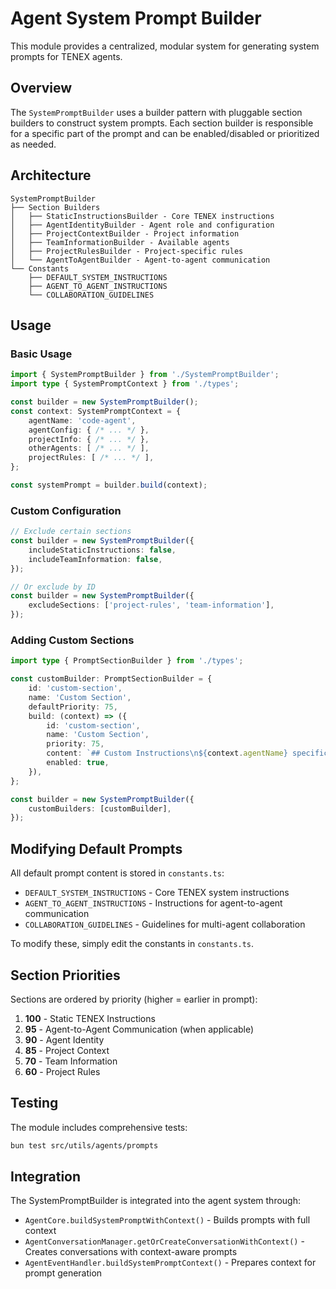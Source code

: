 # Agent System Prompt Builder

This module provides a centralized, modular system for generating system prompts for TENEX agents.

## Overview

The `SystemPromptBuilder` uses a builder pattern with pluggable section builders to construct system prompts. Each section builder is responsible for a specific part of the prompt and can be enabled/disabled or prioritized as needed.

## Architecture

```
SystemPromptBuilder
├── Section Builders
│   ├── StaticInstructionsBuilder - Core TENEX instructions
│   ├── AgentIdentityBuilder - Agent role and configuration
│   ├── ProjectContextBuilder - Project information
│   ├── TeamInformationBuilder - Available agents
│   ├── ProjectRulesBuilder - Project-specific rules
│   └── AgentToAgentBuilder - Agent-to-agent communication
└── Constants
    ├── DEFAULT_SYSTEM_INSTRUCTIONS
    ├── AGENT_TO_AGENT_INSTRUCTIONS
    └── COLLABORATION_GUIDELINES
```

## Usage

### Basic Usage

```typescript
import { SystemPromptBuilder } from './SystemPromptBuilder';
import type { SystemPromptContext } from './types';

const builder = new SystemPromptBuilder();
const context: SystemPromptContext = {
    agentName: 'code-agent',
    agentConfig: { /* ... */ },
    projectInfo: { /* ... */ },
    otherAgents: [ /* ... */ ],
    projectRules: [ /* ... */ ],
};

const systemPrompt = builder.build(context);
```

### Custom Configuration

```typescript
// Exclude certain sections
const builder = new SystemPromptBuilder({
    includeStaticInstructions: false,
    includeTeamInformation: false,
});

// Or exclude by ID
const builder = new SystemPromptBuilder({
    excludeSections: ['project-rules', 'team-information'],
});
```

### Adding Custom Sections

```typescript
import type { PromptSectionBuilder } from './types';

const customBuilder: PromptSectionBuilder = {
    id: 'custom-section',
    name: 'Custom Section',
    defaultPriority: 75,
    build: (context) => ({
        id: 'custom-section',
        name: 'Custom Section',
        priority: 75,
        content: `## Custom Instructions\n${context.agentName} specific content`,
        enabled: true,
    }),
};

const builder = new SystemPromptBuilder({
    customBuilders: [customBuilder],
});
```

## Modifying Default Prompts

All default prompt content is stored in `constants.ts`:

- `DEFAULT_SYSTEM_INSTRUCTIONS` - Core TENEX system instructions
- `AGENT_TO_AGENT_INSTRUCTIONS` - Instructions for agent-to-agent communication
- `COLLABORATION_GUIDELINES` - Guidelines for multi-agent collaboration

To modify these, simply edit the constants in `constants.ts`.

## Section Priorities

Sections are ordered by priority (higher = earlier in prompt):

1. **100** - Static TENEX Instructions
2. **95** - Agent-to-Agent Communication (when applicable)
3. **90** - Agent Identity
4. **85** - Project Context
5. **70** - Team Information
6. **60** - Project Rules

## Testing

The module includes comprehensive tests:

```bash
bun test src/utils/agents/prompts
```

## Integration

The SystemPromptBuilder is integrated into the agent system through:

- `AgentCore.buildSystemPromptWithContext()` - Builds prompts with full context
- `AgentConversationManager.getOrCreateConversationWithContext()` - Creates conversations with context-aware prompts
- `AgentEventHandler.buildSystemPromptContext()` - Prepares context for prompt generation